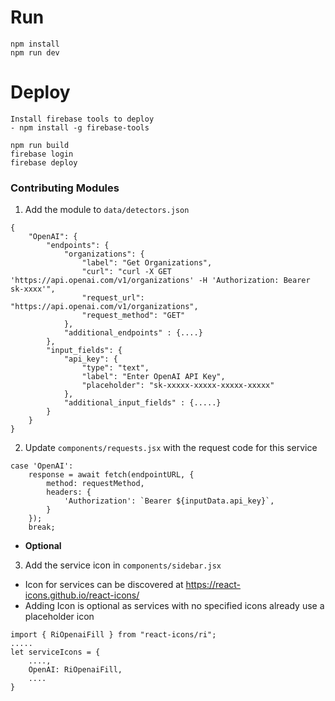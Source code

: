 # Run
```
npm install
npm run dev
```


# Deploy
```
Install firebase tools to deploy
- npm install -g firebase-tools

npm run build
firebase login
firebase deploy
```



### Contributing Modules
1. Add the module to `data/detectors.json`
```
{
    "OpenAI": {
        "endpoints": {
            "organizations": {
                "label": "Get Organizations",
                "curl": "curl -X GET 'https://api.openai.com/v1/organizations' -H 'Authorization: Bearer sk-xxxx'",
                "request_url": "https://api.openai.com/v1/organizations",
                "request_method": "GET"
            },
            "additional_endpoints" : {....}
        },
        "input_fields": {
            "api_key": {
                "type": "text",
                "label": "Enter OpenAI API Key",
                "placeholder": "sk-xxxxx-xxxxx-xxxxx-xxxxx"
            },
            "additional_input_fields" : {.....}
        }
    }
}
```
2. Update `components/requests.jsx` with the request code for this service
```
case 'OpenAI':
    response = await fetch(endpointURL, {
        method: requestMethod,
        headers: {
            'Authorization': `Bearer ${inputData.api_key}`,
        }
    });
    break;
```
- **Optional**
3. Add the service icon in `components/sidebar.jsx`
- Icon for services can be discovered at https://react-icons.github.io/react-icons/
- Adding Icon is optional as services with no specified icons already use a placeholder icon
```
import { RiOpenaiFill } from "react-icons/ri";
.....
let serviceIcons = {
    ....,
    OpenAI: RiOpenaiFill,
    ....
}
```